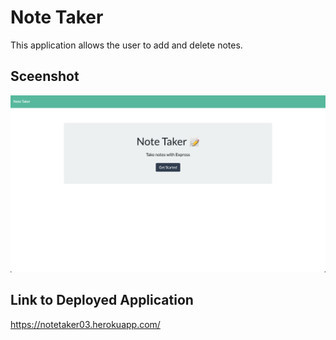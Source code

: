 # Note Taker

This application allows the user to add and delete notes.

## Sceenshot

![Screenshot](https://github.com/anthonyloredo5/Note-Taker/blob/main/public/assets/Screen%20Shot%202021-01-27%20at%207.37.26%20PM.png)

## Link to Deployed Application

https://notetaker03.herokuapp.com/